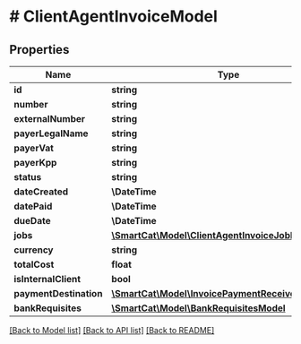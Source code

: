# # ClientAgentInvoiceModel

## Properties

Name | Type | Description | Notes
------------ | ------------- | ------------- | -------------
**id** | **string** |  | [optional]
**number** | **string** |  | [optional]
**externalNumber** | **string** |  | [optional]
**payerLegalName** | **string** |  | [optional]
**payerVat** | **string** |  | [optional]
**payerKpp** | **string** |  | [optional]
**status** | **string** |  | [optional]
**dateCreated** | **\DateTime** |  | [optional]
**datePaid** | **\DateTime** |  | [optional]
**dueDate** | **\DateTime** |  | [optional]
**jobs** | [**\SmartCat\Model\ClientAgentInvoiceJobModel[]**](ClientAgentInvoiceJobModel.md) |  | [optional]
**currency** | **string** |  | [optional]
**totalCost** | **float** |  | [optional]
**isInternalClient** | **bool** |  | [optional]
**paymentDestination** | [**\SmartCat\Model\InvoicePaymentReceiveDestination**](InvoicePaymentReceiveDestination.md) |  | [optional]
**bankRequisites** | [**\SmartCat\Model\BankRequisitesModel**](BankRequisitesModel.md) |  | [optional]

[[Back to Model list]](../../README.md#models) [[Back to API list]](../../README.md#endpoints) [[Back to README]](../../README.md)
